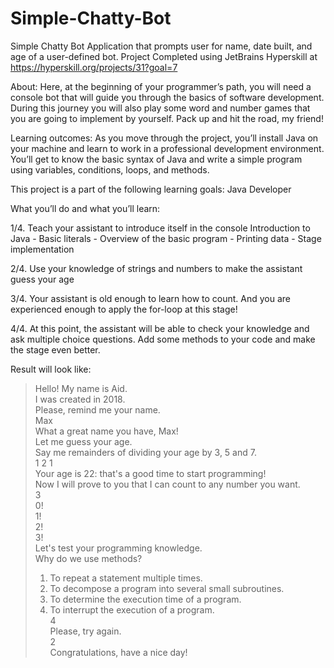 # Simple-Chatty-Bot
Simple Chatty Bot Application that prompts user for name, date built, and age of a user-defined bot. Project Completed using JetBrains Hyperskill at https://hyperskill.org/projects/31?goal=7

About:
Here, at the beginning of your programmer’s path, you will need a console bot that will guide you through the basics of software development. During this journey you will also play some word and number games that you are going to implement by yourself. Pack up and hit the road, my friend!

Learning outcomes:
As you move through the project, you’ll install Java on your machine and learn to work in a professional development environment. You’ll get to know the basic syntax of Java and write a simple program using variables, conditions, loops, and methods.

This project is a part of the following learning goals:
Java Developer

What you’ll do and what you’ll learn:

1/4. Teach your assistant to introduce itself in the console
Introduction to Java - Basic literals - Overview of the basic program - Printing data - Stage implementation

2/4. Use your knowledge of strings and numbers to make the assistant guess your age

3/4. Your assistant is old enough to learn how to count. And you are experienced enough to apply the for-loop at this stage!

4/4. At this point, the assistant will be able to check your knowledge and ask multiple choice questions. Add some methods to your code and make the stage even better.

Result will look like:

> Hello! My name is Aid.<br/>
I was created in 2018.<br/>
Please, remind me your name.<br/>
Max<br/>
What a great name you have, Max!<br/>
Let me guess your age.<br/>
Say me remainders of dividing your age by 3, 5 and 7.<br/>
1 2 1<br/>
Your age is 22: that's a good time to start programming!<br/>
Now I will prove to you that I can count to any number you want.<br/>
3<br/>
0!<br/>
1!<br/>
2!<br/>
3!<br/>
Let's test your programming knowledge.<br/>
Why do we use methods?<br/>
> 1. To repeat a statement multiple times.</li>
> 2. To decompose a program into several small subroutines.</li>
> 3. To determine the execution time of a program.</li>
> 4. To interrupt the execution of a program.</li>
> 4<br/>
Please, try again.<br/>
2<br/>
Congratulations, have a nice day! 
